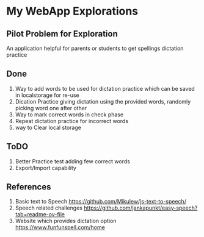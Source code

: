 

# My WebApp Explorations
## Pilot Problem for Exploration
An application helpful for parents or students to get spellings dictation practice
## Done
1. Way to add words to be used for dictation practice which can be saved in localstorage for re-use
2. Dication Practice giving dictation using the provided words, randomly picking word one after other
3. Way to mark correct words in check phase
4. Repeat dictation practice for incorrect words
5. way to Clear local storage   

## ToDO
1. Better Practice test adding few correct words
2. Export/Import capability
   
## References
1. Basic text to Speech https://github.com/Mikulew/js-text-to-speech/
2. Speech related challenges https://github.com/jankapunkt/easy-speech?tab=readme-ov-file
3. Website which provides dictation option https://www.funfunspell.com/home
